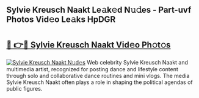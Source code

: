 ## Sylvie Kreusch Naakt Le𝚊k𝚎d N𝚞𝚍es - Part-uvf Photos Vid𝚎o Le𝚊ks HpDGR

# <h2><a href="http://fb8v5jx.evod.top/?m=Sylvie+Kreusch+Naakt">🔗 👉🔴 Sylvie Kreusch Naakt Vid𝚎o Ph𝚘t𝚘s</a></h2>

[![Sylvie Kreusch Naakt N𝚞d𝚎s](https://i.imgur.com/8V9OHl7.gif)](http://fb8v5jx.evod.top/?m=Sylvie+Kreusch+Naakt)
Web celebrity Sylvie Kreusch Naakt and multimedia artist, recognized for posting dance and lifestyle content through solo and collaborative dance routines and mini vlogs. The media Sylvie Kreusch Naakt often plays a role in shaping the political agendas of public figures. 
